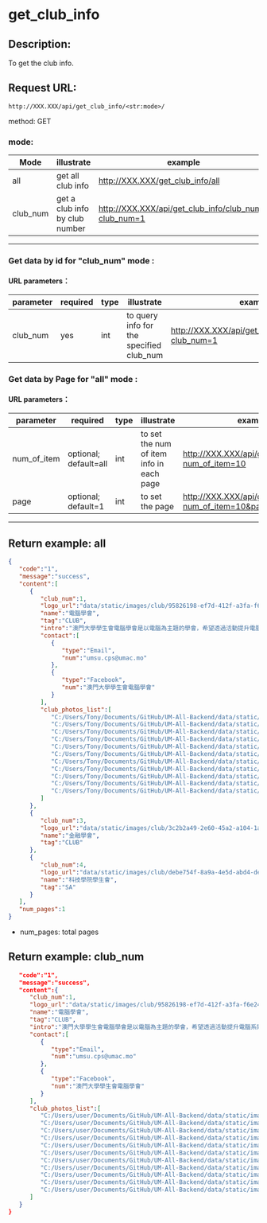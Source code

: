 ﻿
# get_club_info
## Description:
 To get the club info.

## Request URL:
`http://XXX.XXX/api/get_club_info/<str:mode>/`

method: GET

### mode:
| Mode     | illustrate                     | example                                               |
|----------|--------------------------------|-------------------------------------------------------|
| all      | get all club info              | http://XXX.XXX/get_club_info/all                      |
| club_num | get a club info by club number | http://XXX.XXX/api/get_club_info/club_num/?club_num=1 |

---

### Get data by id for "club_num" mode :
#### URL parameters：
| parameter |required|type|illustrate| example                                               |
|-----------|--------|----|----------|-------------------------------------------------------|
| club_num  |yes     |int |to query info for the specified club_num| http://XXX.XXX/api/get_club_info/club_num/?club_num=1 |


### Get data by Page for "all" mode :
#### URL parameters：
| parameter   | required              | type  | illustrate                                | example                                                     |
|-------------|-----------------------|-------|-------------------------------------------|-------------------------------------------------------------|
| num_of_item | optional; default=all | int   | to set the num of item info in each page  | http://XXX.XXX/api/get_club_info/all/?num_of_item=10        |
| page        | optional; default=1   | int   | to set the page                           | http://XXX.XXX/api/get_club_info/all/?num_of_item=10&page=2 |

---

## Return example: all
```json
{
   "code":"1",
   "message":"success",
   "content":[
      {
         "club_num":1,
         "logo_url":"data/static/images/club/95826198-ef7d-412f-a3fa-f6e24e9b9261/logo.png",
         "name":"電腦學會",
         "tag":"CLUB",
         "intro":"澳門大學學生會電腦學會是以電腦為主題的學會，希望透過活動提升電腦系同學的歸屬感及團體精神。我們亦歡迎所有不同學系的同學，目的是透過舉辦工作坊、踏上IT第一步等等教授同學不同的電腦知識及認識電腦行業的前景。電競也是我們的主打之一，現時電競遊戲是一個十分熱門的話題，我們透過舉辦大大小小的比賽及交流活動等等，如最近所舉辦的澳大電競日從而推廣電競文化，讓不論是有接觸過電競與否的朋友也可以透過活動來認識電競及享受遊戲的樂趣。",
         "contact":[
            {
               "type":"Email",
               "num":"umsu.cps@umac.mo"
            },
            {
               "type":"Facebook",
               "num":"澳門大學學生會電腦學會"
            }
         ],
         "club_photos_list":[
            "C:/Users/Tony/Documents/GitHub/UM-All-Backend/data/static/images/club/95826198-ef7d-412f-a3fa-f6e24e9b9261/club_images/CTF2022.jpg",
            "C:/Users/Tony/Documents/GitHub/UM-All-Backend/data/static/images/club/95826198-ef7d-412f-a3fa-f6e24e9b9261/club_images/poster2.jpg",
            "C:/Users/Tony/Documents/GitHub/UM-All-Backend/data/static/images/club/95826198-ef7d-412f-a3fa-f6e24e9b9261/club_images/CPSUMSU_LOL_UMEC_2022.png",
            "C:/Users/Tony/Documents/GitHub/UM-All-Backend/data/static/images/club/95826198-ef7d-412f-a3fa-f6e24e9b9261/club_images/CPSUMSU_OrientationProgram2022.png",
            "C:/Users/Tony/Documents/GitHub/UM-All-Backend/data/static/images/club/95826198-ef7d-412f-a3fa-f6e24e9b9261/club_images/CPSUMSU_UMEF_2022.png",
            "C:/Users/Tony/Documents/GitHub/UM-All-Backend/data/static/images/club/95826198-ef7d-412f-a3fa-f6e24e9b9261/club_images/CTF2022.jpg",
            "C:/Users/Tony/Documents/GitHub/UM-All-Backend/data/static/images/club/95826198-ef7d-412f-a3fa-f6e24e9b9261/club_images/gameworkshop2022.jpg",
            "C:/Users/Tony/Documents/GitHub/UM-All-Backend/data/static/images/club/95826198-ef7d-412f-a3fa-f6e24e9b9261/club_images/poster2.jpg",
            "C:/Users/Tony/Documents/GitHub/UM-All-Backend/data/static/images/club/95826198-ef7d-412f-a3fa-f6e24e9b9261/club_images/poster4.jpg",
            "C:/Users/Tony/Documents/GitHub/UM-All-Backend/data/static/images/club/95826198-ef7d-412f-a3fa-f6e24e9b9261/club_images/poster5.jpg",
            "C:/Users/Tony/Documents/GitHub/UM-All-Backend/data/static/images/club/95826198-ef7d-412f-a3fa-f6e24e9b9261/club_images/WeChat 圖片_20220124225840.jpg"
         ]
      },
      {
         "club_num":3,
         "logo_url":"data/static/images/club/3c2b2a49-2e60-45a2-a104-1a80aacd2865/logo.jpg",
         "name":"金融學會",
         "tag":"CLUB"
      },
      {
         "club_num":4,
         "logo_url":"data/static/images/club/debe754f-8a9a-4e5d-abd4-de699f4b0a25/logo.png",
         "name":"科技學院學生會",
         "tag":"SA"
      }
   ],
   "num_pages":1
}
```
* num_pages: total pages
## Return example: club_num
```json
   "code":"1",
   "message":"success",
   "content":{
      "club_num":1,
      "logo_url":"data/static/images/club/95826198-ef7d-412f-a3fa-f6e24e9b9261/logo.png",
      "name":"電腦學會",
      "tag":"CLUB",
      "intro":"澳門大學學生會電腦學會是以電腦為主題的學會，希望透過活動提升電腦系同學的歸屬感及團體精神。我們亦歡迎所有不同學系的同學，目的是透過舉辦工作坊、踏上IT第一步等等教授同學不同的電腦知識及認識電腦行業的前景。電競也是我們的主打之一，現時電競遊戲是一個十分熱門的話題，我們透過舉辦大大小小的比賽及交流活動等等，如最近所舉辦的澳大電競日從而推廣電競文化，讓不論是有接觸過電競與否的朋友也可以透過活動來認識電競及享受遊戲的樂趣。",
      "contact":[
         {
            "type":"Email",
            "num":"umsu.cps@umac.mo"
         },
         {
            "type":"Facebook",
            "num":"澳門大學學生會電腦學會"
         }
      ],
      "club_photos_list":[
         "C:/Users/user/Documents/GitHub/UM-All-Backend/data/static/images/club/95826198-ef7d-412f-a3fa-f6e24e9b9261/club_images/CTF2022.jpg",
         "C:/Users/user/Documents/GitHub/UM-All-Backend/data/static/images/club/95826198-ef7d-412f-a3fa-f6e24e9b9261/club_images/poster2.jpg",
         "C:/Users/user/Documents/GitHub/UM-All-Backend/data/static/images/club/95826198-ef7d-412f-a3fa-f6e24e9b9261/club_images/CPSUMSU_LOL_UMEC_2022.png",
         "C:/Users/user/Documents/GitHub/UM-All-Backend/data/static/images/club/95826198-ef7d-412f-a3fa-f6e24e9b9261/club_images/CPSUMSU_OrientationProgram2022.png",
         "C:/Users/user/Documents/GitHub/UM-All-Backend/data/static/images/club/95826198-ef7d-412f-a3fa-f6e24e9b9261/club_images/CPSUMSU_UMEF_2022.png",
         "C:/Users/user/Documents/GitHub/UM-All-Backend/data/static/images/club/95826198-ef7d-412f-a3fa-f6e24e9b9261/club_images/CTF2022.jpg",
         "C:/Users/user/Documents/GitHub/UM-All-Backend/data/static/images/club/95826198-ef7d-412f-a3fa-f6e24e9b9261/club_images/gameworkshop2022.jpg",
         "C:/Users/user/Documents/GitHub/UM-All-Backend/data/static/images/club/95826198-ef7d-412f-a3fa-f6e24e9b9261/club_images/poster2.jpg",
         "C:/Users/user/Documents/GitHub/UM-All-Backend/data/static/images/club/95826198-ef7d-412f-a3fa-f6e24e9b9261/club_images/poster4.jpg",
         "C:/Users/user/Documents/GitHub/UM-All-Backend/data/static/images/club/95826198-ef7d-412f-a3fa-f6e24e9b9261/club_images/poster5.jpg",
         "C:/Users/user/Documents/GitHub/UM-All-Backend/data/static/images/club/95826198-ef7d-412f-a3fa-f6e24e9b9261/club_images/WeChat 圖片_20220124225840.jpg"
      ]
   }
}
```
